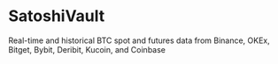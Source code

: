 # SatoshiVault
Real-time and historical BTC spot and futures data from Binance, OKEx, Bitget, Bybit, Deribit, Kucoin, and Coinbase
